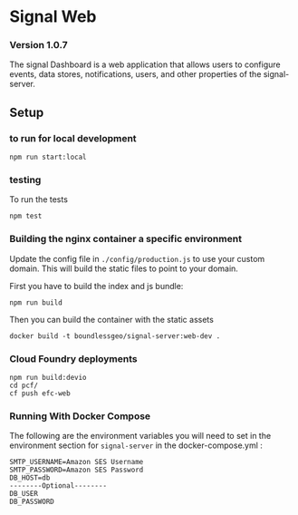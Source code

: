 # Signal Web

### Version 1.0.7

The signal Dashboard is a web application that allows users to configure
events, data stores, notifications, users, and other properties of
the signal-server.

## Setup

### to run for local development

```
npm run start:local
```

### testing

To run the tests

```
npm test
```


### Building the nginx container a specific  environment

Update the config file in `./config/production.js` to use your custom domain. This will build the static files to point to your domain.

First you have to build the index and js bundle:

```
npm run build
```

Then you can build the container with the static assets

```
docker build -t boundlessgeo/signal-server:web-dev .
```

### Cloud Foundry deployments
```
npm run build:devio
cd pcf/
cf push efc-web
```

### Running With Docker Compose ##

The following are the environment variables you will need to set in the environment section for `signal-server` in the docker-compose.yml :

```
SMTP_USERNAME=Amazon SES Username
SMTP_PASSWORD=Amazon SES Password
DB_HOST=db
--------Optional--------
DB_USER
DB_PASSWORD
```
